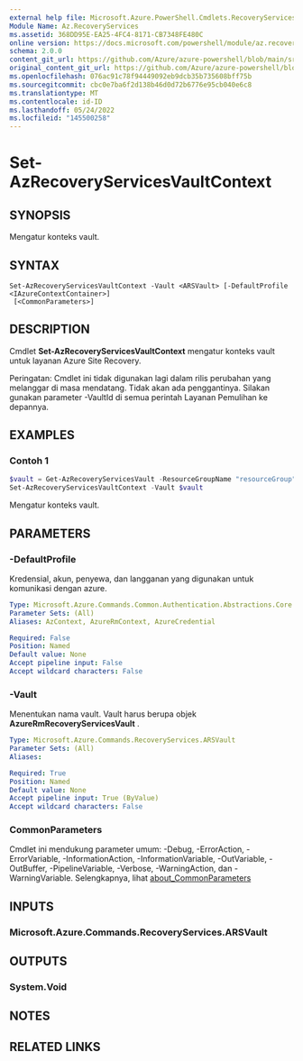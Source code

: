 ```yaml
---
external help file: Microsoft.Azure.PowerShell.Cmdlets.RecoveryServices.dll-Help.xml
Module Name: Az.RecoveryServices
ms.assetid: 368DD95E-EA25-4FC4-8171-CB7348FE480C
online version: https://docs.microsoft.com/powershell/module/az.recoveryservices/set-azrecoveryservicesvaultcontext
schema: 2.0.0
content_git_url: https://github.com/Azure/azure-powershell/blob/main/src/RecoveryServices/RecoveryServices/help/Set-AzRecoveryServicesVaultContext.md
original_content_git_url: https://github.com/Azure/azure-powershell/blob/main/src/RecoveryServices/RecoveryServices/help/Set-AzRecoveryServicesVaultContext.md
ms.openlocfilehash: 076ac91c78f94449092eb9dcb35b735608bff75b
ms.sourcegitcommit: cbc0e7ba6f2d138b46d0d72b6776e95cb040e6c8
ms.translationtype: MT
ms.contentlocale: id-ID
ms.lasthandoff: 05/24/2022
ms.locfileid: "145500258"
---
```

# Set-AzRecoveryServicesVaultContext

## SYNOPSIS

Mengatur konteks vault.

## SYNTAX

```
Set-AzRecoveryServicesVaultContext -Vault <ARSVault> [-DefaultProfile <IAzureContextContainer>]
 [<CommonParameters>]
```

## DESCRIPTION

Cmdlet **Set-AzRecoveryServicesVaultContext** mengatur konteks vault untuk layanan Azure Site Recovery.

Peringatan: Cmdlet ini tidak digunakan lagi dalam rilis perubahan yang melanggar di masa mendatang. Tidak akan ada penggantinya. Silakan gunakan parameter -VaultId di semua perintah Layanan Pemulihan ke depannya.

## EXAMPLES

### Contoh 1

```powershell
$vault = Get-AzRecoveryServicesVault -ResourceGroupName "resourceGroup" -Name "vaultName"
Set-AzRecoveryServicesVaultContext -Vault $vault
```

Mengatur konteks vault.

## PARAMETERS

### -DefaultProfile

Kredensial, akun, penyewa, dan langganan yang digunakan untuk komunikasi dengan azure.

```yaml
Type: Microsoft.Azure.Commands.Common.Authentication.Abstractions.Core.IAzureContextContainer
Parameter Sets: (All)
Aliases: AzContext, AzureRmContext, AzureCredential

Required: False
Position: Named
Default value: None
Accept pipeline input: False
Accept wildcard characters: False
```

### -Vault

Menentukan nama vault.
Vault harus berupa objek **AzureRmRecoveryServicesVault** .

```yaml
Type: Microsoft.Azure.Commands.RecoveryServices.ARSVault
Parameter Sets: (All)
Aliases:

Required: True
Position: Named
Default value: None
Accept pipeline input: True (ByValue)
Accept wildcard characters: False
```

### CommonParameters
Cmdlet ini mendukung parameter umum: -Debug, -ErrorAction, -ErrorVariable, -InformationAction, -InformationVariable, -OutVariable, -OutBuffer, -PipelineVariable, -Verbose, -WarningAction, dan -WarningVariable. Selengkapnya, lihat [about_CommonParameters](http://go.microsoft.com/fwlink/?LinkID=113216)

## INPUTS

### Microsoft.Azure.Commands.RecoveryServices.ARSVault

## OUTPUTS

### System.Void

## NOTES

## RELATED LINKS
